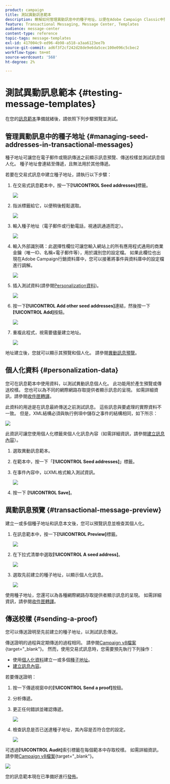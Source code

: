 ```yaml
---
product: campaign
title: 測試異動訊息範本
description: 瞭解如何管理異動訊息中的種子地址，以便在Adobe Campaign Classic中預覽和測試它們
feature: Transactional Messaging, Message Center, Templates
audience: message-center
content-type: reference
topic-tags: message-templates
exl-id: 417004c9-ed96-4b98-a518-a3aa6123ee7b
source-git-commit: ad6f3f2cf242d28de9e6da5cec100e096c5cbec2
workflow-type: tm+mt
source-wordcount: '568'
ht-degree: 2%

---
```


# 測試異動訊息範本 {#testing-message-templates}



在您的[訊息範本](../../message-center/using/creating-the-message-template.md)準備就緒後，請依照下列步驟預覽並測試。

## 管理異動訊息中的種子地址 {#managing-seed-addresses-in-transactional-messages}

種子地址可讓您在電子郵件或簡訊傳送之前顯示訊息預覽、傳送校樣並測試訊息個人化。 種子地址會連結至傳遞，且無法用於其他傳遞。

若要在交易式訊息中建立種子地址，請執行以下步驟：

1. 在交易式訊息範本中，按一下&#x200B;**[!UICONTROL Seed addresses]**&#x200B;標籤。

   ![](assets/messagecenter_create_seedaddr_001.png)

1. 指派標籤給它，以便稍後輕鬆選取。

   ![](assets/messagecenter_create_seedaddr_002.png)

1. 輸入種子地址（電子郵件或行動電話，視通訊通道而定）。

   ![](assets/messagecenter_create_seedaddr_003.png)

1. 輸入外部識別碼：此選擇性欄位可讓您輸入網站上的所有應用程式通用的商業金鑰（唯一ID、名稱+電子郵件等），用於識別您的設定檔。 如果此欄位也出現在Adobe Campaign行銷資料庫中，您可以接著將事件與資料庫中的設定檔進行調解。

   ![](assets/messagecenter_create_seedaddr_003bis.png)

1. 插入測試資料(請參閱[Personalization資料](#personalization-data))。

   ![](assets/messagecenter_create_custo_001.png)

   <!--## Creating several seed addresses {#creating-several-seed-addresses}-->
1. 按一下&#x200B;**[!UICONTROL Add other seed addresses]**&#x200B;連結，然後按一下&#x200B;**[!UICONTROL Add]**&#x200B;按鈕。

   ![](assets/messagecenter_create_seedaddr_004.png)

   <!--1. Follow the configuration steps for a seed address detailed in the [Creating a seed address](#creating-a-seed-address) section.-->
1. 重複此程式，視需要儘量建立地址。

   ![](assets/messagecenter_create_seedaddr_008.png)

地址建立後，您就可以顯示其預覽和個人化。 請參閱[異動訊息預覽](#transactional-message-preview)。

## 個人化資料 {#personalization-data}

您可在訊息範本中使用資料，以測試異動訊息個人化。 此功能用於產生預覽或傳送校樣。 您也可以為不同的網際網路存取提供者顯示訊息的呈現。 如需詳細資訊，請參閱[收件匣轉譯](../../delivery/using/inbox-rendering.md)。

此資料的用途是在訊息最終傳送之前測試訊息。 這些訊息與要處理的實際資料不一致。 但是，XML結構必須與執行例項中儲存之事件的結構相同，如下所示：

![](assets/messagecenter_create_custo_006.png)

此資訊可讓您使用個人化標籤來個人化訊息內容（如需詳細資訊，請參閱[建立訊息內容](../../message-center/using/creating-the-message-template.md#creating-message-content)）。

1. 選取異動訊息範本。

1. 在範本中，按一下「**[!UICONTROL Seed addresses]**」標籤。

1. 在事件內容中，以XML格式輸入測試資訊。

   ![](assets/messagecenter_create_custo_001.png)

1. 按一下 **[!UICONTROL Save]**。

## 異動訊息預覽 {#transactional-message-preview}

建立一或多個種子地址和訊息本文後，您可以預覽訊息並檢查其個人化。

1. 在訊息範本中，按一下&#x200B;**[!UICONTROL Preview]**&#x200B;標籤。

   ![](assets/messagecenter_preview_001.png)

1. 在下拉式清單中選取&#x200B;**[!UICONTROL A seed address]**。

   ![](assets/messagecenter_preview_002.png)

1. 選取先前建立的種子地址，以顯示個人化訊息。

   ![](assets/messagecenter_create_seedaddr_009.png)

使用種子地址，您還可以為各種網際網路存取提供者顯示訊息的呈現。 如需詳細資訊，請參閱[收件匣轉譯](../../delivery/using/inbox-rendering.md)。

## 傳送校樣 {#sending-a-proof}

您可以傳送證明至先前建立的種子地址，以測試訊息傳送。

傳送證明的過程與定期傳送的過程相同。 請參閱[Campaign v8檔案](https://experienceleague.adobe.com/docs/campaign/campaign-v8/send/validate/preview-and-proof.html?lang=zh-Hant){target="_blank"}。 然而，使用交易式訊息時，您需要預先執行下列操作：

* 使用[個人化資料](#managing-seed-addresses-in-transactional-messages)建立一或多個[種子地址](#personalization-data)。
* [建立訊息內容](../../message-center/using/creating-the-message-template.md#creating-message-content)。

若要傳送證明：

1. 按一下傳遞視窗中的&#x200B;**[!UICONTROL Send a proof]**&#x200B;按鈕。
1. 分析傳遞。
1. 更正任何錯誤並確認傳遞。

   ![](assets/messagecenter_send_proof_001.png)

1. 檢查訊息是否已送達種子地址，其內容是否符合您的設定。

   ![](assets/messagecenter_send_proof_002.png)

可透過&#x200B;**[!UICONTROL Audit]**&#x200B;索引標籤在每個範本中存取校樣。 如需詳細資訊，請參閱[Campaign v8檔案](https://experienceleague.adobe.com/docs/campaign/campaign-v8/send/validate/preview-and-proof.html?lang=zh-Hant){target="_blank"}。

![](assets/messagecenter_send_proof_003.png)

您的訊息範本現在已準備好進行[發佈](../../message-center/using/publishing-message-templates.md)。